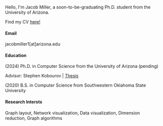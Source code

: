 
Hello, I'm Jacob Miller, a soon-to-be-graduating Ph.D. student from the University of Arizona. 

Find my CV <a href="https://jacoblmiller.github.io/homemage/miller_cv.pdf">here!</a>

#### Email
jacobmiller1[at]arizona.edu

#### Education
(2024) Ph.D. in Computer Science from the University of Arizona (pending)

Advisor: Stephen Kobourov | <a href="https://jacoblmiller.github.io/homepage/Jacob_thesis-1.pdf">Thesis</a>

(2020) B.S. in Computer Science from Southwestern Oklahoma State University

#### Research Intersts
Graph layout, Network visualization, Data visualization, Dimension reduction, Graph algorithms